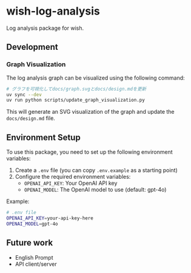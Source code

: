 # wish-log-analysis

Log analysis package for wish.

## Development

### Graph Visualization

The log analysis graph can be visualized using the following command:

```bash
# グラフを可視化してdocs/graph.svgとdocs/design.mdを更新
uv sync --dev
uv run python scripts/update_graph_visualization.py
```

This will generate an SVG visualization of the graph and update the `docs/design.md` file.

## Environment Setup

To use this package, you need to set up the following environment variables:

1. Create a `.env` file (you can copy `.env.example` as a starting point)
2. Configure the required environment variables:
   - `OPENAI_API_KEY`: Your OpenAI API key
   - `OPENAI_MODEL`: The OpenAI model to use (default: gpt-4o)

Example:

```bash
# .env file
OPENAI_API_KEY=your-api-key-here
OPENAI_MODEL=gpt-4o
```

## Future work

- English Prompt
- API client/server
